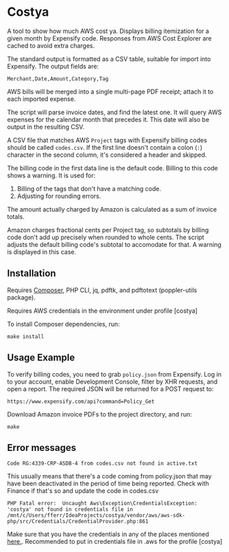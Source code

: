 # Costya

A tool to show how much AWS cost ya. Displays billing itemization for a given month by Expensify code. Responses from
AWS Cost Explorer are cached to avoid extra charges.

The standard output is formatted as a CSV table, suitable for import into Expensify. The output fields are:

    Merchant,Date,Amount,Category,Tag

AWS bills will be merged into a single multi-page PDF receipt; attach it to each imported expense.

The script will parse invoice dates, and find the latest one. It will query AWS expenses for the calendar month that
precedes it. This date will also be output in the resulting CSV.

A CSV file that matches AWS `Project` tags with Expensify billing codes should be called `codes.csv`. If the first
line doesn't contain a colon (`:`) character in the second column, it's considered a header and skipped.

The billing code in the first data line is the default code. Billing to this code shows a warning. It is used for:

1. Billing of the tags that don't have a matching code.
2. Adjusting for rounding errors.

The amount actually charged by Amazon is calculated as a sum of invoice totals.

Amazon charges fractional cents per Project tag, so subtotals by billing code don't add up precisely when rounded to
whole cents. The script adjusts the default billing code's subtotal to accomodate for that. A warning is displayed in
this case.

## Installation

Requires [Composer](https://getcomposer.org/), PHP CLI, jq, pdftk, and pdftotext (poppler-utils package).

Requires AWS credentials in the environment under profile [costya]

To install Composer dependencies, run:

    make install

## Usage Example

To verify billing codes, you need to grab `policy.json` from Expensify. Log in to your account, enable Development
Console, filter by XHR requests, and open a report. The required JSON will be returned for a POST request to:

    https://www.expensify.com/api?command=Policy_Get

Download Amazon invoice PDFs to the project directory, and run:

    make


## Error messages

    Code RG:4339-CRP-ASDB-4 from codes.csv not found in active.txt
This usually means that there's a code coming from policy.json that may have been deactivated in the period of time being reported. Check with Finance if that's so and update the code in codes.csv

    PHP Fatal error:  Uncaught Aws\Exception\CredentialsException: 'costya' not found in credentials file in /mnt/c/Users/fferr/IdeaProjects/costya/vendor/aws/aws-sdk-php/src/Credentials/CredentialProvider.php:861

Make sure that you have the credentials in any of the places mentioned [here.](https://docs.aws.amazon.com/sdk-for-php/v3/developer-guide/guide_credentials_profiles.html). Recommended to put in credentials file in .aws for the profile [costya] 

